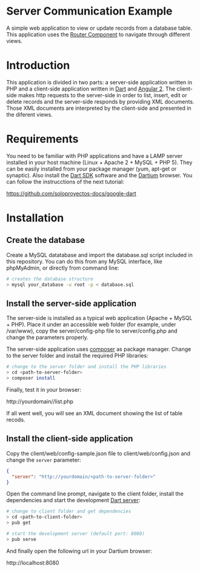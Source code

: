 # Server Communication Example

A simple web application to view or update records from a database table. This application uses the [Router Component](https://angular.io/docs/dart/latest/tutorial/toh-pt5.html) to navigate through different views.

# Introduction

This application is divided in two parts: a server-side application written in PHP and a client-side application written in [Dart](https://www.dartlang.org/) and [Angular 2](https://angular.io/docs/dart/latest/quickstart.html). The client-side makes http requests to the server-side in order to list, insert, edit or delete records and the server-side responds by providing XML documents. Those XML documents are interpreted by the client-side and presented in the diferent views.

# Requirements

You need to be familiar with PHP applications and have a LAMP server installed in your host machine (Linux + Apache 2 + MySQL + PHP 5). They can be easily installed from your package manager (yum, apt-get or synaptic). Also install the [Dart SDK](https://www.dartlang.org/tools/sdk/) software and the [Dartium](https://www.dartlang.org/tools/dartium/) browser. You can follow the instrucctions of the next tutorial:

https://github.com/soloproyectos-docs/google-dart

# Installation

## Create the database

Create a MySQL datatabase and import the database.sql script included in this repository. You can do this from any MySQL interface, like phpMyAdmin, or directly from command line:

```bash
# creates the database structure
> mysql your_database -u root -p < database.sql
```

## Install the server-side application

The server-side is installed as a typical web application (Apache + MySQL + PHP). Place it under an accessible web folder (for example, under /var/www), copy the server/config-php file to server/config.php and change the parameters properly.

The server-side application uses [composer](https://getcomposer.org/) as package manager. Change to the server folder and install the required PHP libraries:

```bash
# change to the server folder and install the PHP libraries
> cd <path-to-server-folder>
> composer install
```

Finally, test it in your browser:

http://yourdomain/<path-to-server-folder>/list.php

If all went well, you will see an XML document showing the list of table recods.

## Install the client-side application

Copy the client/web/config-sample.json file to client/web/config.json and change the `server` parameter:

```json
{
  "server": "http://yourdomain/<path-to-server-folder>"
}
```

Open the command line prompt, navigate to the client folder, install the dependencies and start the development [Dart server](https://www.dartlang.org/tools/pub/cmd/pub-serve.html):

```bash
# change to client folder and get dependencies
> cd <path-to-client-folder>
> pub get

# start the development server (default port: 8080)
> pub serve
```

And finally open the following url in your Dartium browser:

http://localhost:8080
